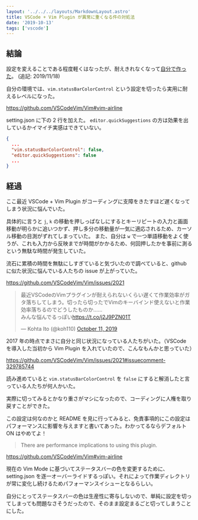 ```yaml
---
layout: '../../../layouts/MarkdownLayout.astro'
title: VSCode + Vim Plugin が異常に重くなる件の対処法
date: '2019-10-13'
tags: ['vscode']
---
```


## 結論

設定を変えることである程度軽くはなったが、耐えきれなくなって[自分で作った](../2019-11-22-vscode-zenvim/)。 (追記: 2019/11/18)

自分の環境では、`vim.statusBarColorControl` という設定を切ったら実用に耐えるレベルになった。

https://github.com/VSCodeVim/Vim#vim-airline

setting.json に下の 2 行を加えた。 `editor.quickSuggestions` の方は効果を出しているかイマイチ実感はできていない。

```json
{
  ...
  "vim.statusBarColorControl": false,
  "editor.quickSuggestions": false
  ...
}
```

## 経過

ここ最近 VSCode + Vim Plugin がコーディングに支障をきたすほど遅くなってしまう状況に悩んでいた。

具体的に言うと `j`, `k` の移動を押しっぱなしにするとキーリピートの入力と画面移動が明らかに追いつかず、押し多分の移動量が一気に適応されるため、カーソル移動の目測がずれてしまっていた。
また、自分は `w` で一つ単語移動をよく使うが、これも入力から反映までが時間がかかるため、何回押したかを事前に測るという無駄な時間が発生していた。

流石に累積の時間を無駄にしすぎていると気づいたので調べていると、github に似た状況に悩んでいる人たちの issue が上がっていた。

https://github.com/VSCodeVim/Vim/issues/2021

<blockquote class="twitter-tweet"><p lang="ja" dir="ltr">最近VSCodeのVimプラグインが耐えられないくらい遅くて作業効率がガタ落ちしてしまう。切ったら切ったでVimのキーバインド使えないと作業効率落ちるのでどうしたものか……<br>みんな悩んでるっぽい<a href="https://t.co/j2J9PZN01T">https://t.co/j2J9PZN01T</a></p>&mdash; Kohta Ito (@koh110) <a href="https://twitter.com/koh110/status/1182484280338866176?ref_src=twsrc%5Etfw">October 11, 2019</a></blockquote> <script async src="https://platform.twitter.com/widgets.js" charset="utf-8"></script>

2017 年の時点でまさに自分と同じ状況になっている人たちがいた。（VSCode を導入した当初から Vim Plugin を入れていたので、こんなもんかと思っていた）

https://github.com/VSCodeVim/Vim/issues/2021#issuecomment-329785744

読み進めていると `vim.statusBarColorControl` を `false` にすると解消したと言っている人たちが何人かいた。

実際に切ってみるとかなり重さがマシになったので、コーディングに人権を取り戻すことができた。

この設定は何なのかと README を見に行ってみると、免責事項的にこの設定はパフォーマンスに影響を与えますと書いてあった。わかってるならデフォルト ON はやめてよ！

> There are performance implications to using this plugin.

https://github.com/VSCodeVim/Vim#vim-airline

現在の Vim Mode に基づいてステータスバーの色を変更するために、setting.json を逐一オーバーライドするっぽい。それによって作業ディレクトリが常に変化し続けるためパフォーマンスイシューとなるらしい。

自分にとってステータスバーの色は生産性に寄与しないので、単純に設定を切ってしまっても問題なさそうだったので、そのまま設定まるごと切ってしまうことにした。
